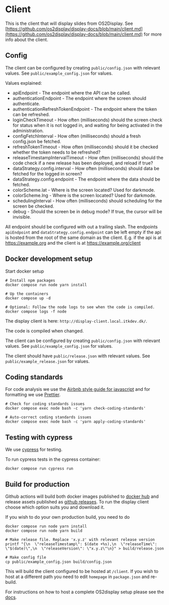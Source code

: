 # Client

This is the client that will display slides from OS2Display.
See [https://github.com/os2display/display-docs/blob/main/client.md](https://github.com/os2display/display-docs/blob/main/client.md) for more info about the client.

## Config
The client can be configured by creating `public/config.json` with relevant values.
See `public/example_config.json` for values.

Values explained:

* apiEndpoint - The endpoint where the API can be called.
* authenticationEndpoint - The endpoint where the screen should
authenticate.
* authenticationRefreshTokenEndpoint - The endpoint where the token can
be refreshed.
* loginCheckTimeout - How often (milliseconds) should the screen check for
status when it is not logged in, and waiting for being activated in the
administration.
* configFetchInterval - How often (milliseconds) should a fresh
config.json be fetched.
* refreshTokenTimeout - How often (milliseconds) should it be checked
whether the token needs to be refreshed?
* releaseTimestampIntervalTimeout - How often (milliseconds) should the
code check if a new release has been deployed, and reload if true?
* dataStrategy.config.interval - How often (milliseconds) should data be fetched
for the logged in screen?
* dataStrategy.config.endpoint - The endpoint where the data should be fetched.
* colorScheme.lat - Where is the screen located? Used for darkmode.
* colorScheme.lng - Where is the screen located? Used for darkmode.
* schedulingInterval - How often (milliseconds) should scheduling for the
screen be checked.
* debug - Should the screen be in debug mode? If true, the cursor will be
invisible.

All endpoint should be configured with out a trailing slash. The endpoints `apiEndpoint` and `dataStrategy.config.endpoint` can be
left empty if the api is hosted from the root of the same domain as the client. E.g. if the api is at https://example.org and the client is at
https://example.org/client

## Docker development setup

Start docker setup

```
# Install npm packages
docker compose run node yarn install

# Up the containers
docker compose up -d

# Optional: Follow the node logs to see when the code is compiled.
docker compose logs -f node
```

The display client is here: `http://display-client.local.itkdev.dk/`.

The code is compiled when changed.

The client can be configured by creating `public/config.json` with relevant values.
See `public/example_config.json` for values.

The client should have `public/release.json` with relevant values.
See `public/example_release.json` for values.

## Coding standards

For code analysis we use the [Airbnb style guide for javascript](https://github.com/airbnb/javascript) and for formatting we use [Prettier](https://github.com/prettier/prettier).

```
# Check for coding standards issues
docker compose exec node bash -c 'yarn check-coding-standards'

# Auto-correct coding standards issues
docker compose exec node bash -c 'yarn apply-coding-standards'
```

## Testing with cypress

We use [cypress](https://www.cypress.io/) for testing.

To run cypress tests in the cypress container:

```
docker compose run cypress run
```

## Build for production

Github actions will build both docker images published to [docker hub](https://hub.docker.com/repository/docker/os2display/display-client/general) and release assets published as [github releases](https://github.com/os2display/display-client/releases). To run the display client choose which option suits you and download it.

If you wish to do your own production build, you need to do
```shell
docker compose run node yarn install
docker compose run node yarn build

# Make release file. Replace 'x.y.z' with relevant release version
printf "{\n  \"releaseTimestamp\": $(date +%s),\n  \"releaseTime\": \"$(date)\",\n  \"releaseVersion\": \"x.y.z\"\n}" > build/release.json

# Make config file
cp public/example_config.json build/config.json
```

This will build the client configured to be hosted at `/client`. If you wish to host at a different path
you need to edit `homepage` in `package.json` and re-build.

For instructions on how to host a complete OS2display setup please see the [docs](https://os2display.github.io/display-docs/).
